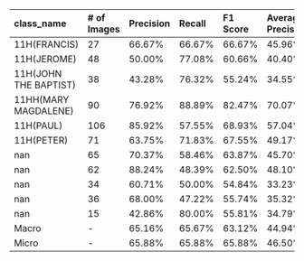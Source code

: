 | class_name            | # of Images   | Precision   | Recall   | F1 Score   | Average Precision   |
|:----------------------|:--------------|:------------|:---------|:-----------|:--------------------|
| 11H(FRANCIS)          | 27            | 66.67%      | 66.67%   | 66.67%     | 45.96%              |
| 11H(JEROME)           | 48            | 50.00%      | 77.08%   | 60.66%     | 40.40%              |
| 11H(JOHN THE BAPTIST) | 38            | 43.28%      | 76.32%   | 55.24%     | 34.55%              |
| 11HH(MARY MAGDALENE)  | 90            | 76.92%      | 88.89%   | 82.47%     | 70.07%              |
| 11H(PAUL)             | 106           | 85.92%      | 57.55%   | 68.93%     | 57.04%              |
| 11H(PETER)            | 71            | 63.75%      | 71.83%   | 67.55%     | 49.17%              |
| nan                   | 65            | 70.37%      | 58.46%   | 63.87%     | 45.70%              |
| nan                   | 62            | 88.24%      | 48.39%   | 62.50%     | 48.10%              |
| nan                   | 34            | 60.71%      | 50.00%   | 54.84%     | 33.23%              |
| nan                   | 36            | 68.00%      | 47.22%   | 55.74%     | 35.32%              |
| nan                   | 15            | 42.86%      | 80.00%   | 55.81%     | 34.79%              |
| Macro                 | -             | 65.16%      | 65.67%   | 63.12%     | 44.94%              |
| Micro                 | -             | 65.88%      | 65.88%   | 65.88%     | 46.50%              |